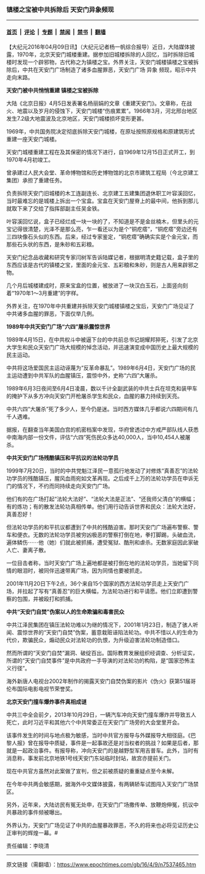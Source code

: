### 镇楼之宝被中共拆除后 天安门异象频现

---

#### [首页](../../../..?n7537465) &nbsp;|&nbsp; [评论](../../../../../epoch-comment?n7537465) &nbsp;|&nbsp; [专题](../../../../../epoch-special?n7537465) &nbsp;|&nbsp; [禁闻](../../../../../epoch-news?n7537465) &nbsp;|&nbsp; [禁书](../../../../../books?n7537465) &nbsp;|&nbsp; [翻墙](https://github.com/gfw-breaker/nogfw/blob/master/README.md?n7537465)


<div class="post_content" id="artbody" itemprop="articleBody">
 <!-- article content begin -->
 <p>
  【大纪元2016年04月09日讯】（大纪元记者杨一帆综合报导）近日，大陆媒体披露，1970年，北京天安门城楼重建。据参加旧城楼拆除的人回忆，当时拆除旧城楼时发现一个辟邪物，古代称之为镇楼之宝。外界关注，天安门城楼镇楼之宝被拆除后，中共在天安门广场制造了诸多血腥罪恶，天安门广场
  <ok href="https://www.epochtimes.com/gb/tag/%E5%BC%82%E8%B1%A1.html">
   异象
  </ok>
  频现，昭示中共走向末路。
 </p>
 <p>
  <strong>
   天安门被中共悄悄重建 镇楼之宝被拆除
  </strong>
 </p>
 <p>
  大陆《北京日报》4月5日发表署名杨丽娟的文章《重建天安门》。文章称，在战火、地震以及岁月的侵蚀下，天安门城楼“伤痕累累”。1966年3月，河北邢台地区发生7.2级大地震波及北京地区，天安门城楼损坏变形更甚。
 </p>
 <p>
  1969年，中共国务院决定彻底拆除天安门城楼，在原址按照原规格和原建筑形式重建一座天安门城楼。
 </p>
 <p>
  天安门城楼重建工程在及其保密的情况下进行，自1969年12月15日正式开工，到1970年4月初竣工。
 </p>
 <p>
  曾承建过人民大会堂、革命博物馆和历史博物馆的北京市建筑工程局（今北京建工集团）承担了重建任务。
 </p>
 <p>
  负责拆除天安门旧城楼的木工连副连长、北京建工五建集团退休职工叶容溪回忆，当时最难忘的是城楼上拆出一个宝盒。宝盒在天安门屋脊上的最中间，他拆到那儿就取下来了交给了指挥部副主任吴金铁。
 </p>
 <p>
  叶容溪回忆说，盒子已经烂成一块一块的了，不知道是不是金丝楠木，但里头的元宝记得很清楚，光泽不是那么亮，乍一看还以为是个“铜疙瘩”，“铜疙瘩”旁边还有三四块像石头似的东西。后来，经过专家鉴定，“铜疙瘩”确确实实是个金元宝，而那些石头状的东西，是朱砂和五彩粮。
 </p>
 <p>
  天安门纪念品收藏和研究专家闫树军告诉陆媒记者，根据明清史籍记载，盒子里的东西应该是古代的镇楼之宝，里面的金元宝、五彩粮和朱砂，则是古人用来辟邪之物。
 </p>
 <p>
  几个月后城楼建成时，原来宝盒的位置，被放进了一块汉白玉石，上面竖向刻着“1970年1～3月重建”的字样。
 </p>
 <p>
  外界关注，在1970年中共重建并拆除天安门城楼镇楼之宝后，天安门广场见证了中共诸多血腥的罪恶，下面仅举几例。
 </p>
 <p>
  <strong>
   1989年中共天安门广场“六四”屠杀震惊世界
  </strong>
 </p>
 <p>
  1989年4月15日，在中共权斗中被逼下台的中共前总书记胡耀邦猝死，引发了北京大学生和民众天安门广场大规模的悼念活动，并迅速演变成中国历史上最大规模的民主运动。
 </p>
 <p>
  中共将这场爱国民主运动诬蔑为“反革命暴乱”。1989年6月4日，天安门广场的民主运动遭到中共军队的血腥镇压，震惊中外，史称“六四”大屠杀。
 </p>
 <p>
  1989年6月3日夜间至6月4日凌晨，数以千计全副武装的中共士兵在坦克和装甲车的掩护下从多方冲向天安门开枪屠杀学生和民众，血腥的暴力持续到天亮。
 </p>
 <p>
  中共六四“大屠杀”死了多少人，至今仍是迷。当时西方媒体几乎都说六四期间有几千人遇难。
 </p>
 <p>
  据报，在翻查当年美国白宫的机密档案中发现，华府曾透过中方戒严部队线人获悉中南海内部一份文件，评估“六四”死伤民众多达40,000人，当中10,454人被屠杀。
 </p>
 <p>
  <strong>
   中共天安门广场残酷镇压和平抗议的法轮功学员
  </strong>
 </p>
 <p>
  1999年7月20日，当时的中共党魁江泽民一意孤行地发动了对修炼“真善忍”的法轮功学员的残酷镇压，腥风血雨宛如文革再现。之后成千上万的法轮功学员在申诉无门的情况下，不约而同持续走向天安门广场。
 </p>
 <p>
  他们有的在广场打起“法轮大法好”、“法轮大法是正法”、“还我师父清白”的横幅；有的炼功；有的散发法轮功真相传单。他们用行动告诉世界和民众：法轮大法好，真善忍好！
 </p>
 <p>
  但法轮功学员的和平抗议都遭到了中共的残酷迫害。那时天安门广场遍布警察、警车和便衣。无数的法轮功学员被穷凶极恶的警察打倒在地，拳打脚踢，头破血流，遍体鳞伤⋯⋯他（她）们就此被抓捕，遭受冤狱、酷刑和虐杀。无数家庭因此家破人亡、妻离子散。
 </p>
 <p>
  一位目击者称，当时天安门广场上遍地都是被打倒在地的法轮功学员，当她留下同情的眼泪时，被同伴迅速带离广场，因为同情也要被抓走。
 </p>
 <p>
  2001年11月20日下午2点，36个来自15个国家的西方法轮功学员走上天安门广场，并拉起了写有“真善忍”的巨大横幅，为法轮功进行和平请愿。他们立即遭到警察的包围，并被殴打和抓捕。
 </p>
 <p>
  <strong>
   中共“天安门自焚”伪案以人的生命欺骗和毒害民众
  </strong>
 </p>
 <p>
  中共江泽民集团在镇压法轮功难以为继的情况下，2001年1月23日，制造了骇人听闻、震惊世界的“天安门自焚”伪案，蓄意栽赃诬陷法轮功。中共不惜以人的生命为代价，欺骗民众，煽动民众对法轮功的仇恨，为升级迫害法轮功制造借口。
 </p>
 <p>
  然而所谓的“天安门自焚”漏洞、破绽百出。国际教育发展组织经调查、分析证实，所谓的“天安门自焚事件”是中共政府一手导演的对法轮功的构陷，是“国家恐怖主义行径”。
 </p>
 <p>
  海外新唐人电视台2002年制作的揭露天安门自焚伪案的影片《伪火》获第51届哥伦布国际电影电视节荣誉奖。
 </p>
 <p>
  <strong>
   北京天安门撞车爆炸事件真相成谜
  </strong>
 </p>
 <p>
  中共三中全会前夕，2013年10月29日，一辆汽车冲向天安门撞车爆炸并导致五人死亡，此时习近平和其他六个中共常委正在天安门广场旁的大会堂里开会。
 </p>
 <p>
  该事件发生的时间与地点极为敏感，当时中共官方报导与外媒报导大相径庭。《巴黎人报》曾在报导中质疑，事件是一起事故还是对当权者的挑战？如果是后者，那就是一起政治事件。有报导称，冲向天安门的是越野型军用吉普车。此外，当时有消息称，事发前北京地铁1号线天安门东站临时封站，故宫亦提前关门。
 </p>
 <p>
  现在中共官方虽然对此案做了宣判，但之前被质疑的重重疑点至今未解。
 </p>
 <p>
  在今年中共两会敏感期，据海外中文媒体披露，有两辆轿车试图闯入天安门广场禁区。
 </p>
 <p>
  另外，近年来，大陆访民有冤无处申，在天安门广场撒传单、放鞭炮伸冤，抗议中共暴政的事件频被曝出。
 </p>
 <p>
  外界认为，天安门广场见证了中共的血腥暴政罪恶，不久的将来也必将见证历史公正审判的辉煌一幕。#
 </p>
 <p>
  责任编辑：李晓清
 </p>
 <!-- article content end -->
 <div id="below_article_ad">
 </div>
</div>


---

原文链接（需翻墙）：https://www.epochtimes.com/gb/16/4/9/n7537465.htm